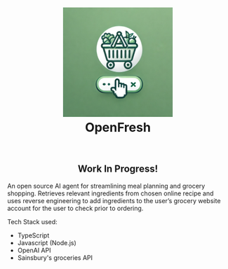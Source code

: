 <h1 align="center">
    <img src="images/openfresh_logo.webp" alt="openfresh logo" height="250">
    <br/>
    OpenFresh
</h1>
<br>
<h2 align="center">Work In Progress!</h2>

An open source AI agent for streamlining meal planning and grocery shopping. Retrieves relevant ingredients from chosen online recipe and uses reverse engineering to add ingredients to the user’s grocery website account for the user to check prior to ordering.

Tech Stack used:
- TypeScript
- Javascript (Node.js)
- OpenAI API
- Sainsbury's groceries API
